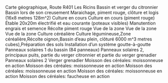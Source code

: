 Carte géographique, Route R401 Les Ricins Bassin et verger du citronnier
Bassin lors de son creusement
Maraichage, piment rouge, clôture et logis (16x8 metres 128m^2)
Culture en cours
Culture en cours (piment rouge)
Étable 20x20m électrifié et eau courante (poteaux visibles)
Manutention engrais et semence
Récolte piment rouge
Vue de la zone
Vue de la zone
Vue de la zone
Culture céréalière
Culture légumineuse,Zone céréalière,Récolte oignon,Bassin d’eau plein, clôturé 6000 m^3 metres cubes),Préparation des sols
Installation d’un système goutte-à-goutte
Panneaux solaires 1 du bassin (84 panneaux)
Panneaux solaires 2, principaux puits, partie du verger citronnier et partie du verger grenadier
Panneaux solaires 2
Verger grenadier
Moisson des céréales:  moissonneuse en action
Moisson des céréales: moissonneuse en action Moisson des céréales: moissonneuse en action Moisson des céréales: moissonneuse en action
Moisson des céréales: faucheuse en action